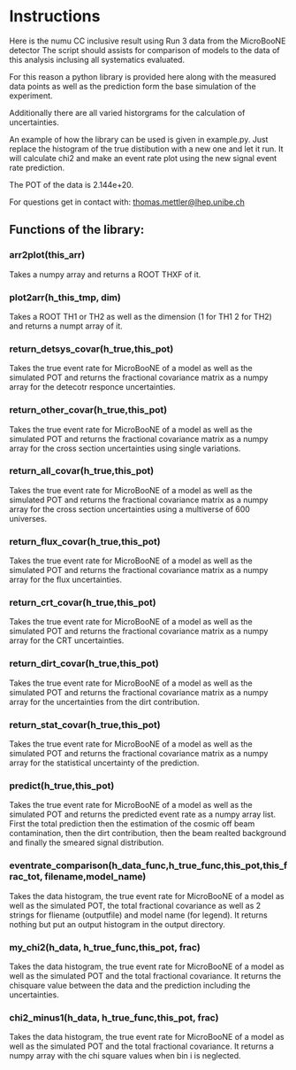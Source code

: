 # Instructions

Here is the numu CC inclusive result using Run 3 data from the MicroBooNE detector
The script should assists for comparison of models to the data of this analysis inclusing all systematics evaluated.

For this reason a python library is provided here along with the measured data points as well as the prediction form the base simulation of the experiment.

Additionally there are all varied historgrams for the calculation of uncertainties.

An example of how the library can be used is given in example.py. Just replace the histogram of the true distibution with a new one and let it run. It will calculate chi2 and make an event rate plot using the new signal event rate prediction.

The POT of the data is 2.144e+20.

For questions get in contact with: thomas.mettler@lhep.unibe.ch


## Functions of the library:

### arr2plot(this_arr)
Takes a numpy array and returns a ROOT THXF of it.

### plot2arr(h_this_tmp, dim)
Takes a ROOT TH1 or TH2 as well as the dimension (1 for TH1 2 for TH2) and returns a numpt array of it.

### return_detsys_covar(h_true,this_pot)
Takes the true event rate for MicroBooNE of a model as well as the simulated POT and returns the fractional covariance matrix as a numpy array for the detecotr responce uncertainties.

### return_other_covar(h_true,this_pot)
Takes the true event rate for MicroBooNE of a model as well as the simulated POT and returns the fractional covariance matrix as a numpy array for the cross section uncertainties using single variations.

### return_all_covar(h_true,this_pot)
Takes the true event rate for MicroBooNE of a model as well as the simulated POT and returns the fractional covariance matrix as a numpy array for the cross section uncertainties using a multiverse of 600 universes.

### return_flux_covar(h_true,this_pot)
Takes the true event rate for MicroBooNE of a model as well as the simulated POT and returns the fractional covariance matrix as a numpy array for the flux uncertainties.

### return_crt_covar(h_true,this_pot)
Takes the true event rate for MicroBooNE of a model as well as the simulated POT and returns the fractional covariance matrix as a numpy array for the CRT uncertainties.

### return_dirt_covar(h_true,this_pot)
Takes the true event rate for MicroBooNE of a model as well as the simulated POT and returns the fractional covariance matrix as a numpy array for the uncertainties from the dirt contribution.

### return_stat_covar(h_true,this_pot)
Takes the true event rate for MicroBooNE of a model as well as the simulated POT and returns the fractional covariance matrix as a numpy array for the statistical uncertainty of the prediction.

### predict(h_true,this_pot)
Takes the true event rate for MicroBooNE of a model as well as the simulated POT and returns the predicted event rate as a numpy array list.
First the total prediction then the estimation of the cosmic off beam contamination, then the dirt contribution, then the beam realted background and finally the smeared signal distribution.


### eventrate_comparison(h_data_func,h_true_func,this_pot,this_frac_tot, filename,model_name)
Takes the data histogram, the true event rate for MicroBooNE of a model as well as the simulated POT, the total fractional covariance as well as 2 strings for fliename (outputfile) and model name (for legend).
It returns nothing but put an output histogram in the output directory.

### my_chi2(h_data, h_true_func,this_pot, frac)
Takes the data histogram, the true event rate for MicroBooNE of a model as well as the simulated POT and the total fractional covariance. 
It returns the chisquare value between the data and the prediction including the uncertainties.

### chi2_minus1(h_data, h_true_func,this_pot, frac)
Takes the data histogram, the true event rate for MicroBooNE of a model as well as the simulated POT and the total fractional covariance. 
It returns a numpy array with the chi square values when bin i is neglected.